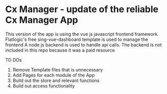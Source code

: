 # Cx Manager - update of the reliable Cx Manager App
This version of the app is using the vue js javascript frontend framework
Flatlogic's free sing-vue-dashboard template is used to manage the frontend
A node js backend is used to handle api calls. The backend is not included in this repo because it was a paid resource

TO DOs
1. Remove Template files that is unnecessary
2. Add Pages for each module of the App
3. Build out the store and relevant functions
4. Build out access functionality
